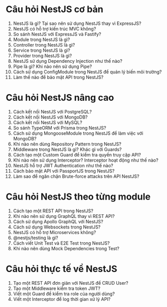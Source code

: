 # Câu hỏi NestJS cơ bản
1. NestJS là gì? Tại sao nên sử dụng NestJS thay vì ExpressJS?
2. NestJS có hỗ trợ kiến trúc MVC không?
3. So sánh NestJS với ExpressJS và Fastify?
4. Module trong NestJS là gì?
5. Controller trong NestJS là gì?
6. Service trong NestJS là gì?
7. Provider trong NestJS là gì?
8. NestJS sử dụng Dependency Injection như thế nào?
9. Pipe là gì? Khi nào nên sử dụng Pipe?
10. Cách sử dụng ConfigModule trong NestJS để quản lý biến môi trường?
11. Làm thế nào để bảo mật API trong NestJS?

# Câu hỏi NestJS nâng cao
1. Cách kết nối NestJS với PostgreSQL?
2. Cách kết nối NestJS với MongoDB?
3. Cách kết nối NestJS với MySQL?
4. So sánh TypeORM với Prisma trong NestJS?
5. Cách sử dụng MongooseModule trong NestJS để làm việc với MongoDB?
6. Khi nào nên dùng Repository Pattern trong NestJS?
7. Middleware trong NestJS là gì? Khác gì với Guards?
8. Cách tạo một Custom Guard để kiểm tra quyền truy cập API?
9. Khi nào nên sử dụng Interceptor? Interceptor hoạt động như thế nào?
10. NestJS hỗ trợ JWT Authentication như thế nào?
11. Cách bảo mật API với PassportJS trong NestJS?
12. Làm sao để ngăn chặn Brute-force attacks trên API NestJS?

# Câu hỏi NestJS theo từng module
1. Cách tạo một REST API trong NestJS?
2. Khi nào nên sử dụng GraphQL thay vì REST API?
3. Cách sử dụng Apollo GraphQL với NestJS?
4. Cách sử dụng Websockets trong NestJS?
5. NestJS có hỗ trợ Microservices không?
6. @nestjs/testing là gì?
7. Cách viết Unit Test và E2E Test trong NestJS?
8. Khi nào nên dùng Mock Dependencies trong Test?

# Câu hỏi thực tế về NestJS
1. Tạo một REST API đơn giản với NestJS để CRUD User?
2. Tạo một Middleware kiểm tra token JWT?
3. Viết một Guard để kiểm tra role của người dùng?
4. Viết một Interceptor để log thời gian xử lý API?
